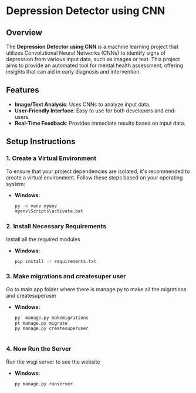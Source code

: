 # Depression Detector using CNN

## Overview
The **Depression Detector using CNN** is a machine learning project that utilizes Convolutional Neural Networks (CNNs) to identify signs of depression from various input data, such as images or text. This project aims to provide an automated tool for mental health assessment, offering insights that can aid in early diagnosis and intervention.

## Features
- **Image/Text Analysis**: Uses CNNs to analyze input data.
- **User-Friendly Interface**: Easy to use for both developers and end-users.
- **Real-Time Feedback**: Provides immediate results based on input data.

## Setup Instructions

### 1. Create a Virtual Environment
To ensure that your project dependencies are isolated, it's recommended to create a virtual environment. Follow these steps based on your operating system:

- **Windows:**
  ```bash
  py -m venv myenv
  myenv\Scripts\activate.bat

### 2. Install Necessary Requirements
Install all the required modules

- **Windows:**
  ```bash
  pip install -r requirements.txt


### 3. Make migrations and createsuper user
Go to main app folder where there is manage.py to make all the migrations and createsuperuser

- **Windows:**
  ```bash
  py  manage.py makemigrations
  pt manage.py migrate
  py manage.py createsuperuser



### 4. Now Run the Server
Run the wsgi server to see the website

- **Windows:**
  ```bash
  py manage.py runserver



